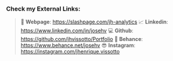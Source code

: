 ### Check my External Links:

> 🧮 **Webpage**: https://slashpage.com/jh-analytics
> 📈 **Linkedin**: https://www.linkedin.com/in/josehv
> 💻 **Github**: https://github.com/jhvissotto/Portfolio
> 🎨 **Behance**: https://www.behance.net/josehv
> 😎 **Instagram**: https://instagram.com/jhenrique.vissotto
